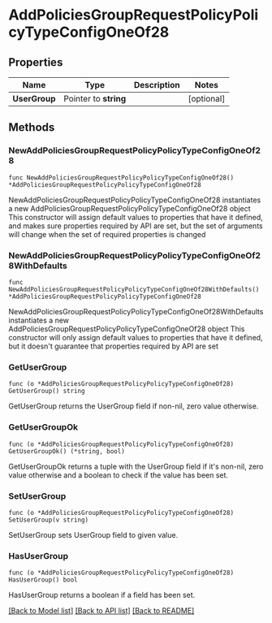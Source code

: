 # AddPoliciesGroupRequestPolicyPolicyTypeConfigOneOf28

## Properties

Name | Type | Description | Notes
------------ | ------------- | ------------- | -------------
**UserGroup** | Pointer to **string** |  | [optional] 

## Methods

### NewAddPoliciesGroupRequestPolicyPolicyTypeConfigOneOf28

`func NewAddPoliciesGroupRequestPolicyPolicyTypeConfigOneOf28() *AddPoliciesGroupRequestPolicyPolicyTypeConfigOneOf28`

NewAddPoliciesGroupRequestPolicyPolicyTypeConfigOneOf28 instantiates a new AddPoliciesGroupRequestPolicyPolicyTypeConfigOneOf28 object
This constructor will assign default values to properties that have it defined,
and makes sure properties required by API are set, but the set of arguments
will change when the set of required properties is changed

### NewAddPoliciesGroupRequestPolicyPolicyTypeConfigOneOf28WithDefaults

`func NewAddPoliciesGroupRequestPolicyPolicyTypeConfigOneOf28WithDefaults() *AddPoliciesGroupRequestPolicyPolicyTypeConfigOneOf28`

NewAddPoliciesGroupRequestPolicyPolicyTypeConfigOneOf28WithDefaults instantiates a new AddPoliciesGroupRequestPolicyPolicyTypeConfigOneOf28 object
This constructor will only assign default values to properties that have it defined,
but it doesn't guarantee that properties required by API are set

### GetUserGroup

`func (o *AddPoliciesGroupRequestPolicyPolicyTypeConfigOneOf28) GetUserGroup() string`

GetUserGroup returns the UserGroup field if non-nil, zero value otherwise.

### GetUserGroupOk

`func (o *AddPoliciesGroupRequestPolicyPolicyTypeConfigOneOf28) GetUserGroupOk() (*string, bool)`

GetUserGroupOk returns a tuple with the UserGroup field if it's non-nil, zero value otherwise
and a boolean to check if the value has been set.

### SetUserGroup

`func (o *AddPoliciesGroupRequestPolicyPolicyTypeConfigOneOf28) SetUserGroup(v string)`

SetUserGroup sets UserGroup field to given value.

### HasUserGroup

`func (o *AddPoliciesGroupRequestPolicyPolicyTypeConfigOneOf28) HasUserGroup() bool`

HasUserGroup returns a boolean if a field has been set.


[[Back to Model list]](../README.md#documentation-for-models) [[Back to API list]](../README.md#documentation-for-api-endpoints) [[Back to README]](../README.md)


